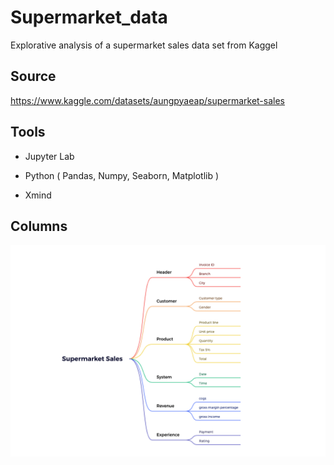 # Supermarket_data
Explorative analysis of a supermarket sales data set from Kaggel

## Source
https://www.kaggle.com/datasets/aungpyaeap/supermarket-sales

## Tools

* Jupyter Lab

* Python ( Pandas, Numpy, Seaborn, Matplotlib )

* Xmind

## Columns
![](Columns.png)


